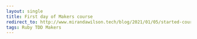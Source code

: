 ```yaml
---
layout: single
title: First day of Makers course
redirect_to: http://www.mirandawilson.tech/blog/2021/01/05/started-course/
tags: Ruby TDD Makers
---
```


